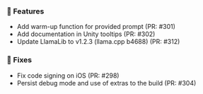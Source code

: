 ### 🚀 Features

- Add warm-up function for provided prompt (PR: #301)
- Add documentation in Unity tooltips (PR: #302)
- Update LlamaLib to v1.2.3 (llama.cpp b4688) (PR: #312)

### 🐛 Fixes

- Fix code signing on iOS (PR: #298)
- Persist debug mode and use of extras to the build (PR: #304)

